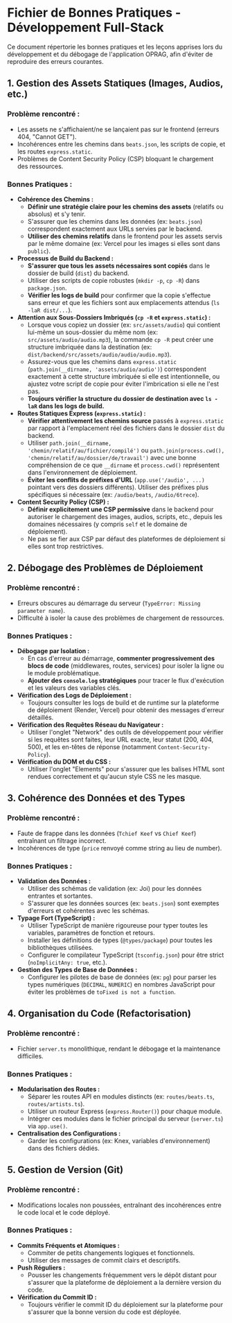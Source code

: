 # Fichier de Bonnes Pratiques - Développement Full-Stack

Ce document répertorie les bonnes pratiques et les leçons apprises lors du développement et du débogage de l'application OPRAG, afin d'éviter de reproduire des erreurs courantes.

## 1. Gestion des Assets Statiques (Images, Audios, etc.)

### Problème rencontré :
- Les assets ne s'affichaient/ne se lançaient pas sur le frontend (erreurs 404, "Cannot GET").
- Incohérences entre les chemins dans `beats.json`, les scripts de copie, et les routes `express.static`.
- Problèmes de Content Security Policy (CSP) bloquant le chargement des ressources.

### Bonnes Pratiques :
- **Cohérence des Chemins :**
    - **Définir une stratégie claire pour les chemins des assets** (relatifs ou absolus) et s'y tenir.
    - S'assurer que les chemins dans les données (ex: `beats.json`) correspondent exactement aux URLs servies par le backend.
    - **Utiliser des chemins relatifs** dans le frontend pour les assets servis par le même domaine (ex: Vercel pour les images si elles sont dans `public`).
- **Processus de Build du Backend :**
    - **S'assurer que tous les assets nécessaires sont copiés** dans le dossier de build (`dist`) du backend.
    - Utiliser des scripts de copie robustes (`mkdir -p`, `cp -R`) dans `package.json`.
    - **Vérifier les logs de build** pour confirmer que la copie s'effectue sans erreur et que les fichiers sont aux emplacements attendus (`ls -laR dist/...`).
- **Attention aux Sous-Dossiers Imbriqués (`cp -R` et `express.static`) :**
    - Lorsque vous copiez un dossier (ex: `src/assets/audio`) qui contient lui-même un sous-dossier du même nom (ex: `src/assets/audio/audio.mp3`), la commande `cp -R` peut créer une structure imbriquée dans la destination (ex: `dist/backend/src/assets/audio/audio/audio.mp3`).
    - Assurez-vous que les chemins dans `express.static` (`path.join(__dirname, 'assets/audio/audio')`) correspondent exactement à cette structure imbriquée si elle est intentionnelle, ou ajustez votre script de copie pour éviter l'imbrication si elle ne l'est pas.
    - **Toujours vérifier la structure du dossier de destination avec `ls -laR` dans les logs de build.**
- **Routes Statiques Express (`express.static`) :**
    - **Vérifier attentivement les chemins source** passés à `express.static` par rapport à l'emplacement réel des fichiers dans le dossier `dist` du backend.
    - Utiliser `path.join(__dirname, 'chemin/relatif/au/fichier/compilé')` ou `path.join(process.cwd(), 'chemin/relatif/au/dossier/de/travail')` avec une bonne compréhension de ce que `__dirname` et `process.cwd()` représentent dans l'environnement de déploiement.
    - **Éviter les conflits de préfixes d'URL** (`app.use('/audio', ...)` pointant vers des dossiers différents). Utiliser des préfixes plus spécifiques si nécessaire (ex: `/audio/beats`, `/audio/6trece`).
- **Content Security Policy (CSP) :**
    - **Définir explicitement une CSP permissive** dans le backend pour autoriser le chargement des images, audios, scripts, etc., depuis les domaines nécessaires (y compris `self` et le domaine de déploiement).
    - Ne pas se fier aux CSP par défaut des plateformes de déploiement si elles sont trop restrictives.

## 2. Débogage des Problèmes de Déploiement

### Problème rencontré :
- Erreurs obscures au démarrage du serveur (`TypeError: Missing parameter name`).
- Difficulté à isoler la cause des problèmes de chargement de ressources.

### Bonnes Pratiques :
- **Débogage par Isolation :**
    - En cas d'erreur au démarrage, **commenter progressivement des blocs de code** (middlewares, routes, services) pour isoler la ligne ou le module problématique.
    - **Ajouter des `console.log` stratégiques** pour tracer le flux d'exécution et les valeurs des variables clés.
- **Vérification des Logs de Déploiement :**
    - Toujours consulter les logs de build et de runtime sur la plateforme de déploiement (Render, Vercel) pour obtenir des messages d'erreur détaillés.
- **Vérification des Requêtes Réseau du Navigateur :**
    - Utiliser l'onglet "Network" des outils de développement pour vérifier si les requêtes sont faites, leur URL exacte, leur statut (200, 404, 500), et les en-têtes de réponse (notamment `Content-Security-Policy`).
- **Vérification du DOM et du CSS :**
    - Utiliser l'onglet "Elements" pour s'assurer que les balises HTML sont rendues correctement et qu'aucun style CSS ne les masque.

## 3. Cohérence des Données et des Types

### Problème rencontré :
- Faute de frappe dans les données (`Tchief Keef` vs `Chief Keef`) entraînant un filtrage incorrect.
- Incohérences de type (`price` renvoyé comme string au lieu de number).

### Bonnes Pratiques :
- **Validation des Données :**
    - Utiliser des schémas de validation (ex: Joi) pour les données entrantes et sortantes.
    - S'assurer que les données sources (ex: `beats.json`) sont exemptes d'erreurs et cohérentes avec les schémas.
- **Typage Fort (TypeScript) :**
    - Utiliser TypeScript de manière rigoureuse pour typer toutes les variables, paramètres de fonction et retours.
    - Installer les définitions de types (`@types/package`) pour toutes les bibliothèques utilisées.
    - Configurer le compilateur TypeScript (`tsconfig.json`) pour être strict (`noImplicitAny: true`, etc.).
- **Gestion des Types de Base de Données :**
    - Configurer les pilotes de base de données (ex: `pg`) pour parser les types numériques (`DECIMAL`, `NUMERIC`) en nombres JavaScript pour éviter les problèmes de `toFixed is not a function`.

## 4. Organisation du Code (Refactorisation)

### Problème rencontré :
- Fichier `server.ts` monolithique, rendant le débogage et la maintenance difficiles.

### Bonnes Pratiques :
- **Modularisation des Routes :**
    - Séparer les routes API en modules distincts (ex: `routes/beats.ts`, `routes/artists.ts`).
    - Utiliser un routeur Express (`express.Router()`) pour chaque module.
    - Intégrer ces modules dans le fichier principal du serveur (`server.ts`) via `app.use()`.
- **Centralisation des Configurations :**
    - Garder les configurations (ex: Knex, variables d'environnement) dans des fichiers dédiés.

## 5. Gestion de Version (Git)

### Problème rencontré :
- Modifications locales non poussées, entraînant des incohérences entre le code local et le code déployé.

### Bonnes Pratiques :
- **Commits Fréquents et Atomiques :**
    - Commiter de petits changements logiques et fonctionnels.
    - Utiliser des messages de commit clairs et descriptifs.
- **Push Réguliers :**
    - Pousser les changements fréquemment vers le dépôt distant pour s'assurer que la plateforme de déploiement a la dernière version du code.
- **Vérification du Commit ID :**
    - Toujours vérifier le commit ID du déploiement sur la plateforme pour s'assurer que la bonne version du code est déployée.
